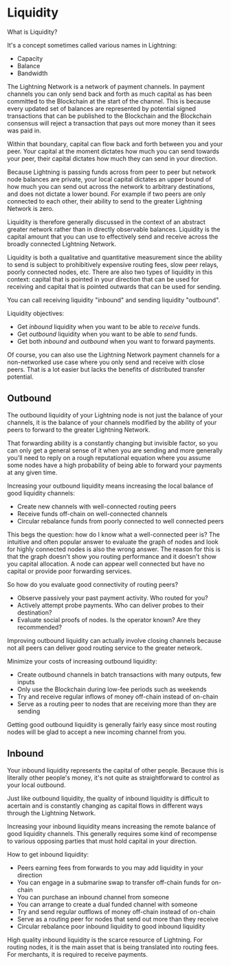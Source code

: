 # Liquidity

What is Liquidity?

It's a concept sometimes called various names in Lightning:

- Capacity
- Balance
- Bandwidth

The Lightning Network is a network of payment channels. In payment channels you can only send back and forth as much capital as has been committed to the Blockchain at the start of the channel. This is because every updated set of balances are represented by potential signed transactions that can be published to the Blockchain and the Blockchain consensus will reject a transaction that pays out more money than it sees was paid in.

Within that boundary, capital can flow back and forth between you and your peer. Your capital at the moment dictates how much you can send towards your peer, their capital dictates how much they can send in your direction.

Because Lightning is passing funds across from peer to peer but network node balances are private, your local capital dictates an upper bound of how much you can send out across the network to arbitrary destinations, and does not dictate a lower bound. For example if two peers are only connected to each other, their ability to send to the greater Lightning Network is zero.

Liquidity is therefore generally discussed in the context of an abstract greater network rather than in directly observable balances. Liquidity is the capital amount that you can use to effectively send and receive across the broadly connected Lightning Network.

Liquidity is both a qualitative and quantitative measurement since the ability to send is subject to prohibitively expensive routing fees, slow peer relays, poorly connected nodes, etc. There are also two types of liquidity in this context: capital that is pointed in your direction that can be used for receiving and capital that is pointed outwards that can be used for sending.

You can call receiving liquidity "inbound" and sending liquidity "outbound".

Liquidity objectives:

- Get *inbound* liquidity when you want to be able to *receive* funds.
- Get *outbound* liquidity when you want to be able to *send* funds.
- Get both *inbound* and *outbound* when you want to forward payments.

Of course, you can also use the Lightning Network payment channels for a non-networked use case where you only send and receive with close peers. That is a lot easier but lacks the benefits of distributed transfer potential.

## Outbound

The outbound liquidity of your Lightning node is not just the balance of your channels, it is the balance of your channels modified by the ability of your peers to forward to the greater Lightning Network.

That forwarding ability is a constantly changing but invisible factor, so you can only get a general sense of it when you are sending and more generally you'll need to reply on a rough reputational equation where you assume some nodes have a high probability of being able to forward your payments at any given time.

Increasing your outbound liquidity means increasing the local balance of good liquidity channels:

- Create new channels with well-connected routing peers
- Receive funds off-chain on well-connected channels
- Circular rebalance funds from poorly connected to well connected peers

This begs the question: how do I know what a well-connected peer is? The intuitive and often popular answer to evaluate the graph of nodes and look for highly connected nodes is also the wrong answer. The reason for this is that the graph doesn't show you routing performance and it doesn't show you capital allocation. A node can appear well connected but have no capital or provide poor forwarding services.

So how do you evaluate good connectivity of routing peers?

- Observe passively your past payment activity. Who routed for you?
- Actively attempt probe payments. Who can deliver probes to their destination?
- Evaluate social proofs of nodes. Is the operator known? Are they recommended?

Improving outbound liquidity can actually involve closing channels because not all peers can deliver good routing service to the greater network.

Minimize your costs of increasing outbound liquidity:

- Create outbound channels in batch transactions with many outputs, few inputs
- Only use the Blockchain during low-fee periods such as weekends
- Try and receive regular inflows of money off-chain instead of on-chain
- Serve as a routing peer to nodes that are receiving more than they are sending

Getting good outbound liquidity is generally fairly easy since most routing nodes will be glad to accept a new incoming channel from you.

## Inbound

Your inbound liquidity represents the capital of other people. Because this is literally other people's money, it's not quite as straightforward to control as your local outbound.

Just like outbound liquidity, the quality of inbound liquidity is difficult to acertain and is constantly changing as capital flows in different ways through the Lightning Network.

Increasing your inbound liquidity means increasing the remote balance of good liquidity channels. This generally requires some kind of recompense to various opposing parties that must hold capital in your direction.

How to get inbound liquidity:

- Peers earning fees from forwards to you may add liquidity in your direction
- You can engage in a submarine swap to transfer off-chain funds for on-chain
- You can purchase an inbound channel from someone
- You can arrange to create a dual funded channel with someone
- Try and send regular outflows of money off-chain instead of on-chain
- Serve as a routing peer for nodes that send out more than they receive
- Circular rebalance poor inbound liquidity to good inbound liquidity

High quality inbound liquidity is the scarce resource of Lightning. For routing nodes, it is the main asset that is being translated into routing fees. For merchants, it is required to receive payments.
